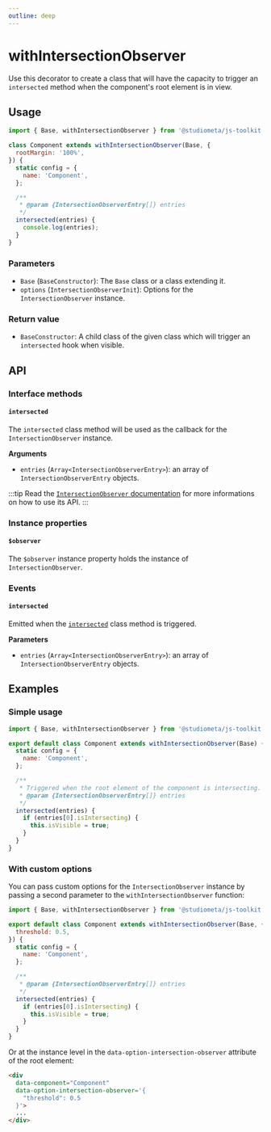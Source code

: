```yaml
---
outline: deep
---
```


# withIntersectionObserver

Use this decorator to create a class that will have the capacity to trigger an `intersected` method when the component's root element is in view.

## Usage

```js {1,3,11-13} twoslash
import { Base, withIntersectionObserver } from '@studiometa/js-toolkit';

class Component extends withIntersectionObserver(Base, {
  rootMargin: '100%',
}) {
  static config = {
    name: 'Component',
  };

  /**
   * @param {IntersectionObserverEntry[]} entries
   */
  intersected(entries) {
    console.log(entries);
  }
}
```

### Parameters

- `Base` (`BaseConstructor`): The `Base` class or a class extending it.
- `options` (`IntersectionObserverInit`): Options for the `IntersectionObserver` instance.

### Return value

- `BaseConstructor`: A child class of the given class which will trigger an `intersected` hook when visible.

## API

### Interface methods

#### `intersected`

The `intersected` class method will be used as the callback for the `IntersectionObserver` instance.

**Arguments**

- `entries` (`Array<IntersectionObserverEntry>`): an array of `IntersectionObserverEntry` objects.

:::tip
Read the [`IntersectionObserver` documentation](https://developer.mozilla.org/en-US/docs/Web/API/IntersectionObserver) for more informations on how to use its&nbsp;API.
:::

### Instance properties

#### `$observer`

The `$observer` instance property holds the instance of `IntersectionObserver`.

### Events

#### `intersected`

Emitted when the [`intersected`](#intersected) class method is triggered.

**Parameters**

- `entries` (`Array<IntersectionObserverEntry>`): an array of `IntersectionObserverEntry` objects.

## Examples

### Simple usage

```js {1,3,8-16} twoslash
import { Base, withIntersectionObserver } from '@studiometa/js-toolkit';

export default class Component extends withIntersectionObserver(Base) {
  static config = {
    name: 'Component',
  };

  /**
   * Triggered when the root element of the component is intersecting.
   * @param {IntersectionObserverEntry[]} entries
   */
  intersected(entries) {
    if (entries[0].isIntersecting) {
      this.isVisible = true;
    }
  }
}
```

### With custom options

You can pass custom options for the `IntersectionObserver` instance by passing a second parameter to the `withIntersectionObserver` function:

```js {3-5} twoslash
import { Base, withIntersectionObserver } from '@studiometa/js-toolkit';

export default class Component extends withIntersectionObserver(Base, {
  threshold: 0.5,
}) {
  static config = {
    name: 'Component',
  };

  /**
   * @param {IntersectionObserverEntry[]} entries
   */
  intersected(entries) {
    if (entries[0].isIntersecting) {
      this.isVisible = true;
    }
  }
}
```

Or at the instance level in the `data-option-intersection-observer` attribute of the root element:

```html {3-5}
<div
  data-component="Component"
  data-option-intersection-observer='{
    "threshold": 0.5
  }'>
  ...
</div>
```
